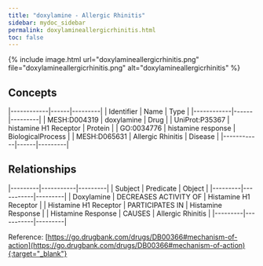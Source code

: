 ```yaml
---
title: "doxylamine - Allergic Rhinitis"
sidebar: mydoc_sidebar
permalink: doxylamineallergicrhinitis.html
toc: false 
---
```


{% include image.html url="doxylamineallergicrhinitis.png" file="doxylamineallergicrhinitis.png" alt="doxylamineallergicrhinitis" %}

## Concepts

|------------|------|---------|
| Identifier | Name | Type    |
|------------|------|---------|
| MESH:D004319 | doxylamine | Drug |
| UniProt:P35367 | histamine H1 Receptor | Protein |
| GO:0034776 | histamine response | BiologicalProcess |
| MESH:D065631 | Allergic Rhinitis | Disease |
|------------|------|---------|

## Relationships

|---------|-----------|---------|
| Subject | Predicate | Object  |
|---------|-----------|---------|
| Doxylamine | DECREASES ACTIVITY OF | Histamine H1 Receptor |
| Histamine H1 Receptor | PARTICIPATES IN | Histamine Response |
| Histamine Response | CAUSES | Allergic Rhinitis |
|---------|-----------|---------|

Reference: [https://go.drugbank.com/drugs/DB00366#mechanism-of-action](https://go.drugbank.com/drugs/DB00366#mechanism-of-action){:target="_blank"}